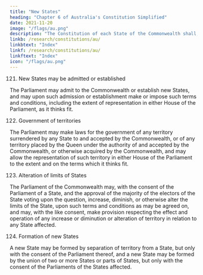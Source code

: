 ```yaml
---
title: "New States"
heading: "Chapter 6 of Australia's Constitution Simplified"
date: 2021-11-20
image: "/flags/au.png"
description: "The Constitution of each State of the Commonwealth shall, subject to this Constitution, continue as at the establishment of the Commonwealth"
linkb: /research/constitutions/au/
linkbtext: "Index"
linkf: /research/constitutions/au/
linkftext: "Index"
icon: "/flags/au.png"
---
```



121. New States may be admitted or established

The Parliament may admit to the Commonwealth or establish new States, and may upon such admission or establishment make or impose such terms and conditions, including the extent of representation in either House of the Parliament, as it thinks fit.

122. Government of territories

The Parliament may make laws for the government of any territory surrendered by any State to and accepted
by the Commonwealth, or of any territory placed by the Queen under the authority of and accepted by the Commonwealth, or otherwise acquired by the Commonwealth, and may allow the representation of such
territory in either House of the Parliament to the extent and on the terms which it thinks fit.

123. Alteration of limits of States

The Parliament of the Commonwealth may, with the consent of the Parliament of a State, and the approval of the majority of the electors of the State voting upon the question, increase, diminish, or otherwise alter the limits of the State, upon such terms and conditions as may be agreed on, and may, with the like consent, make provision respecting the effect and operation of any increase or diminution or alteration of territory in relation to any State affected.

124. Formation of new States

A new State may be formed by separation of territory from a State, but only with the consent of the Parliament
thereof, and a new State may be formed by the union of two or more States or parts of States, but only with the consent of the Parliaments of the States affected.


